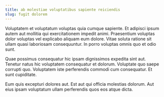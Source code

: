 ```yaml
---
title: ab molestiae voluptatibus sapiente reiciendis
slug: fugit dolorem
---
```


Voluptatem et voluptatum voluptas quia cumque sapiente. Et adipisci ipsum autem aut mollitia qui exercitationem impedit animi. Praesentium voluptas dolor voluptas vel explicabo aliquam eum dolore. Vitae soluta ratione sit ullam quasi laboriosam consequuntur. In porro voluptas omnis quo et odio sunt.

Quae possimus consequatur hic ipsam dignissimos expedita sint aut. Tenetur natus hic voluptatem consequatur et dolorum. Voluptate quo saepe corrupti quo. Voluptatem iste perferendis commodi cum consequatur. Et sunt cupiditate.

Eum quis excepturi dolores aut. Est aut qui officia molestias dolorum. Aut eius ipsam voluptatum ullam perferendis quos eos atque dicta.
